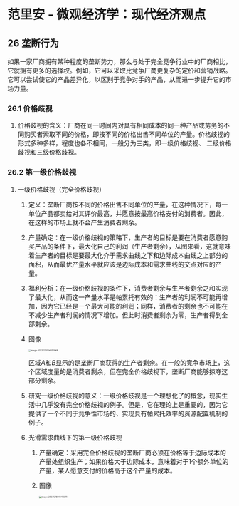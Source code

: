 # 范里安 - 微观经济学：现代经济观点

## 26 垄断行为

如果一家厂商拥有某种程度的垄断势力，那么与处于完全竞争行业中的厂商相比，它就拥有更多的选择权。例如，它可以采取比竞争厂商更复杂的定价和营销战略。它可以尝试使它的产品差异化，以区别于竞争对手的产品，从而进一步提升它的市场力量。

### 26.1 价格歧视

1. 价格歧视的含义：厂商在同一时间内对具有相同成本的同一种产品或劳务的不同购买者索取不同的价格，即按不同的价格出售不同单位的产量。价格歧视的形式多种多样，程度也各不相同，一般分为三类，即一级价格歧视、 二级价格歧视和三级价格歧视。

### 26.2 第一级价格歧视

1. 一级价格歧视（完全价格歧视）

   1. 定义：垄断厂商按不同的价格出售不同单位的产量，在这种情况下，每一单位产品都卖给对其评价最高，并愿意按最高价格支付的消费者。因此，在这样的市场上就不会产生消费者剩余。

   2. 产量确定：在一级价格歧视的策略下，生产者的目标是要在消费者愿意购买产品的条件下，最大化自己的利润（生产者剩余），从图来看，这就意味着生产者的目标是要最大化介于需求曲线之下和边际成本曲线之上部分的面积，从而最优产量水平就应该是边际成本和需求曲线的交点对应的产量。

   3. 福利分析：在一级价格歧视的条件下，消费者剩余与生产者剩余之和实现了最大化，从而这一产量水平是帕累托有效的：生产者的利润不可能再增加，因为它已经是一个最大可能的利润；同样，消费者的剩余也不可能在不减少生产者利润的情况下增加。但此时消费者剩余为零，生产者得到全部剩余。

   4. 图像

      <img src="assets/image-20231219134855848.png" alt="image-20231219134855848" style="zoom:33%;" />

      区域$A$和$B$显示的是垄断厂商获得的生产者剩余。在一般的竞争市场上，这个区域度量的是消费者剩余，但在完全价格歧视下，垄断厂商能够掠夺这部分剩余。

   5. 研究一级价格歧视的意义：一级价格歧视是一个理想化了的概念，现实生活中几乎没有完全价格歧视的例子。但是，它在理论上是重要的，因为它提供了一个不同于竞争性市场的、实现具有帕累托效率的资源配置机制的例子。

   6. 光滑需求曲线下的第一级价格歧视

      1. 产量确定：采用完全价格歧视的垄断厂商必须在价格等于边际成本的产量处组织生产；如果价格大于边际成本，意味着对于1个额外单位的产量，某人愿意支付的价格高于这个产量的成本。

      2. 图像

         <img src="assets/image-20231219142410711.png" alt="image-20231219142410711" style="zoom:33%;" />

      